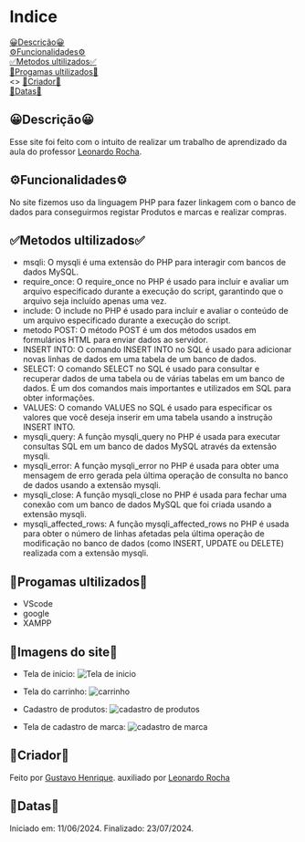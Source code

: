 # Indice 
[😀Descrição😀](#descri%C3%A7%C3%A3o)<br>
[⚙️Funcionalidades⚙️](#%EF%B8%8Ffuncionalidades%EF%B8%8F)<br>
[✅Metodos ultilizados✅](#metodos-ultilizados)<br>
[🍏Progamas ultilizados🍏](#progamas-ultilizados)<br>
[]()<>
[👷Criador👷](#criador)<br>
[📅Datas📅](#datas)<br>

## 😀Descrição😀
Esse site foi feito com o intuito de realizar um trabalho de aprendizado da aula do professor [Leonardo Rocha](https://www.linkedin.com/in/leonardossrocha/).

## ⚙️Funcionalidades⚙️
No site fizemos uso da linguagem PHP para fazer linkagem com o banco de dados para conseguirmos registar Produtos e marcas e realizar compras.

## ✅Metodos ultilizados✅
* msqli:
    O mysqli é uma extensão do PHP para interagir com bancos de dados MySQL.
* require_once:
    O require_once no PHP é usado para incluir e avaliar um arquivo especificado durante a execução do script, garantindo que o arquivo seja incluído apenas uma vez.
* include:
    O include no PHP é usado para incluir e avaliar o conteúdo de um arquivo especificado durante a execução do script.
* metodo POST:
    O método POST é um dos métodos usados em formulários HTML para enviar dados ao servidor. 
* INSERT INTO:
    O comando INSERT INTO no SQL é usado para adicionar novas linhas de dados em uma tabela de um banco de dados.
* SELECT:
    O comando SELECT no SQL é usado para consultar e recuperar dados de uma tabela ou de várias tabelas em um banco de dados. É um dos comandos mais importantes e utilizados em SQL para obter informações.
* VALUES:
    O comando VALUES no SQL é usado para especificar os valores que você deseja inserir em uma tabela usando a instrução INSERT INTO.
* mysqli_query:
    A função mysqli_query no PHP é usada para executar consultas SQL em um banco de dados MySQL através da extensão mysqli.
* mysqli_error:
    A função mysqli_error no PHP é usada para obter uma mensagem de erro gerada pela última operação de consulta no banco de dados usando a extensão mysqli.
* mysqli_close:
    A função mysqli_close no PHP é usada para fechar uma conexão com um banco de dados MySQL que foi criada usando a extensão mysqli.
* mysqli_affected_rows:
    A função mysqli_affected_rows no PHP é usada para obter o número de linhas afetadas pela última operação de modificação no banco de dados (como INSERT, UPDATE ou DELETE) realizada com a extensão mysqli.

## 🍏Progamas ultilizados🍏
* VScode
* google
* XAMPP

## 📲Imagens do site📲

* Tela de inicio:
![Tela de inicio](../Ecommerce_loja/fotos%20do%20readme/Tinicio.png)<br>

* Tela do carrinho:
![carrinho](../Ecommerce_loja/fotos%20do%20readme/Tcarrinho.png)<br>

* Cadastro de produtos:
![cadastro de produtos](../Ecommerce_loja/fotos%20do%20readme/Tcaddprodutos.png)<br>

* Tela de cadastro de marca:
![cadastro de marca](../Ecommerce_loja/fotos%20do%20readme/Tcaddmarca.png)<br>

## 👷Criador👷
Feito por [Gustavo Henrique](https://github.com/foxymplayer).
auxiliado por [Leonardo Rocha](https://www.linkedin.com/in/leonardossrocha/)


## 📅Datas📅
Iniciado em: 11/06/2024.
Finalizado: 23/07/2024.
